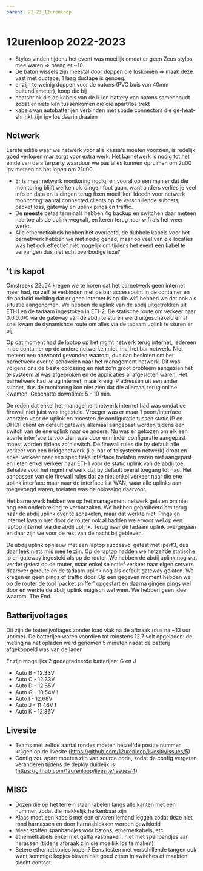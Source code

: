 ```yaml
---
parent: 22-23_12urenloop
---
```


# 12urenloop 2022-2023

- Stylos vinden tijdens het event was moeilijk omdat er geen Zeus stylos mee waren => breng er ~10.
- De baton wissels zijn meestal door doppen die loskomen => maak deze vast met ductape, 1 laag ductape is genoeg.
- er zijn te weinig doppen voor de batons (PVC buis van 40mm buitendiameter), koop die bij
- heatshrink die de kabels van de li-ion battery van batons samenhoudt zodat er niets kan tussenkomen die die apart/los trekt
- kabels van autobatterijen verbinden met spade connectors die ge-heat-shrinkt zijn ipv los daarin draaien


## Netwerk
Eerste editie waar we netwerk voor alle kassa's moeten voorzien, is redelijk goed verlopen mar zorgt voor extra werk. Het barnetwerk is nodig tot het einde van de afterparty waardoor we pas alles kunnen opruimen om 2u00 ipv meteen na het lopen om 21u00. 
- Er is meer netwerk monitoring nodig, en vooral op een manier dat die monitoring blijft werken als dingen fout gaan, want anders verlies je veel info en data en is dingen terug fixen moeilijker. Ideeën voor netwerk monitoring: aantal connected clients op de verschillende subnets, packet loss, gateway en uplink pings en traffic.
- De **meeste** betaalterminals hebben 4g backup en switchen daar meteen naartoe als de uplink wegvalt, en keren terug naar wifi als het weer werkt. 
- Alle ethernetkabels hebben het overleefd, de dubbele kabels voor het barnetwerk hebben we niet nodig gehad, maar op veel van die locaties was het ook effectief niet mogelijk om tijdens het event een kabel te vervangen dus niet echt overbodige luxe?

## 't is kapot
Omstreeks 22u54 kregen we te horen dat het barnetwerk geen internet meer had, na zelf te verbinden met de bar accesspoint in de container en de android melding dat er geen internet is op die wifi hebben we dat ook als situatie aangenomen. We hebben de uplink van de abdij uitgetrokken uit ETH1 en de tadaam ingestoken in ETH2. De statische route om verkeer naar 0.0.0.0/0 via de gateway van de abdij te sturen werd uitgeschakeld en al snel kwam de dynamishce route om alles via de tadaam uplink te sturen er bij. 

Op dat moment had de laptop op het mgmt netwerk terug internet, iedereen in de container op de andere netwerken niet, incl het bar netwerk. Niet meteen een antwoord gevonden waarom, dus dan besloten om het barnetwerk over te schakelen naar het management netwerk. Dit was volgens ons de beste oplossing en niet zo'n groot probleem aangezien het telsysteem al was afgebroken en de applicaties al afgesloten waren. Het barnetwerk had terug internet, maar kreeg IP adressen uit een ander subnet, dus de monitoring kon niet zien dat die allemaal terug online kwamen. Geschatte downtime: 5 - 10 min.

De reden dat enkel het managementnetwerk internet had was omdat de firewall niet juist was ingesteld. Vroeger was er maar 1 poort/interface voorzien voor de uplink en moesten de configuratie tussen static IP en DHCP client en default gateway allemaal aangepast worden tijdens een switch van de ene uplink naar de andere. Nu was er gekozen om elk een aparte interface te voorzien waardoor er minder configuratie aangepast moest worden tijdens zo'n switch. De firewall rules die by default alle verkeer van een bridgenetwerk (i.e. bar of telsysteem netwerk) dropt en enkel verkeer naar een specifieke interface toelaten waren niet aangepast en lieten enkel verkeer naar ETH1 voor de static uplink van de abdij toe. Behalve voor het mgmt netwerk dat by default overal toegang tot had. Het aanpassen van die firewall rules dat ze niet enkel verkeer naar die ene uplink interface maar naar de interface list WAN, waar alle uplinks aan toegevoegd waren, toelaten was de oplossing daarvoor. 

Het barnetwerk hebben we op het management netwerk gelaten om niet nog een onderbreking te veroorzaken. We hebben geprobeerd om terug naar de abdij uplink over te schakelen, maar dat werkte niet. Pings en internet kwam niet door de router ook al hadden we ervoor wel op een laptop internet via die abdij uplink. Terug naar de tadaam uplink overgegaan en daar zijn we voor de rest van de nacht bij gebleven. 

De abdij uplink opnieuw met een laptop succesvol getest met iperf3, dus daar leek niets mis mee te zijn. Op de laptop hadden we hetzelfde statische ip en gateway ingesteld als op de router. 
We hebben de abdij uplink nog wat verder getest op de router, maar enkel selectief verkeer naar eigen servers daarover geroute en de tadaam uplink nog als default gateway gelaten. We kregen er geen pings of traffic door. Op een gegeven moment hebben we op de router de tool 'packet sniffer' opgestart en daarna gingen pings wel door en werkte de abdij uplink magisch wel weer. We hebben geen idee waarom. The End.

## Batterijvoltages

Dit zijn de batterijvoltages zonder load vlak na de afbraak (dus na ~13 uur uptime). De batterijen waren voordien tot minstens 12.7 volt opgeladen: de meting na het opladen werd genomen 5 minuten nadat de batterij afgekoppeld was van de lader.

Er zijn mogelijks 2 gedegradeerde batterijen: G en J

 - Auto B - 12.33V
 - Auto C - 12.33V
 - Auto D - 12.65V
 - Auto G - 10.54V !
 - Auto I - 12.68V
 - Auto J - 11.46V !
 - Auto K - 12.36V

## Livesite

- Teams met zelfde aantal rondes moeten hetzelfde positie nummer krijgen op de livesite (https://github.com/12urenloop/livesite/issues/5)
- Config zou apart moeten zijn van source code, zodat de config vergeten veranderen tijdens de deploy duideijk is (https://github.com/12urenloop/livesite/issues/4)

## MISC

- Dozen die op het terrein staan labelen langs alle kanten met een nummer, zodat die makkelijk herkenbaar zijn
- Klaas moet een kabels met een ervaren iemand leggen zodat deze niet rond harnassen en door harnasblokken worden gewikkeld
- Meer stoffen spanbandjes voor batons, ethernetkabels, etc.
- ethernetkabels enkel met gaffa vastmaken, niet met spanbandjes aan herassen (tijdens afbraak zijn die moeilijk los te maken)
- Betere ethernetkopjes kopen? Eens testen met verschillende tangen ook want sommige kopjes bleven niet goed zitten in switches of maakten slecht contact.
